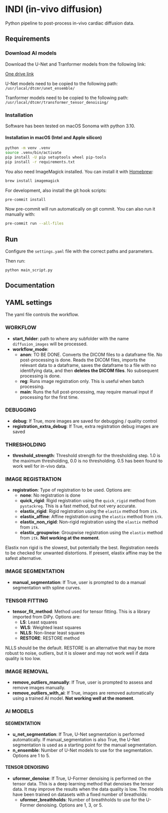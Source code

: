# INDI (in-vivo diffusion)

Python pipeline to post-process in-vivo cardiac diffusion data.

## Requirements

### Download AI models

Download the U-Net and Tranformer models from the following link:

[One drive link](https://imperiallondon-my.sharepoint.com/:f:/g/personal/pferreir_ic_ac_uk/EtbqXB1XJY9JmBJ8kFcT40sBq9qHJrVZPwrzgEcW12VwUQ?e=qqDY8C)

U-Net models need to be copied to the following path:
```/usr/local/dtcmr/unet_ensemble/```

Tranformer models need to be copied to the following path:
```/usr/local/dtcmr/transformer_tensor_denoising/```

### Installation

Software has been tested on macOS Sonoma with python 3.10.

#### Installation in macOS (Intel and Apple silicon)

```bash
python -m venv .venv
source .venv/bin/activate
pip install -U pip setuptools wheel pip-tools
pip install -r requirements.txt
```

You also need ImageMagick installed. You can install it with [Homebrew](https://brew.sh/):

```bash
brew install imagemagick
```

For development, also install the git hook scripts:

```bash
pre-commit install
```

Now pre-commit will run automatically on git commit. You can also run it manually with:

```bash
pre-commit run --all-files
```


## Run

Configure the `settings.yaml` file with the correct paths and parameters.

Then run:

```python main_script.py```

## Documentation

## YAML settings
The yaml file controls the workflow.

### WORKFLOW
- **start_folder**: path to where any subfolder with the name `diffusion_images` will be processed.  
- **workflow_mode**:
  - **anon**: TO BE DONE. Converts the DICOM files to a dataframe file. No post-processing is done. Reads the DICOM files, imports the relevant data to a dataframe, saves the dataframe to a file with no identifying data, and then **deletes the DICOM files**. No subsequent processing is done.
  - **reg**: Runs image registration only. This is useful when batch processing.
  - **main**: Runs the full post-processing, may require manual input if processing for the first time.

### DEBUGGING
- **debug**: If True, more images are saved for debugging / quality control
- **registration_extra_debug**: If True, extra registration debug images are saved

### THRESHOLDING
- **threshold_strength**: Threshold strength for the thresholding step. 1.0 is the maximum thresholding, 0.0 is no thresholding. 0.5 has been found to work well for in-vivo data.

### IMAGE REGISTRATION
- **registration**: Type of registration to be used. Options are:
  - **none**: No registration is done
  - **quick_rigid**: Rigid registration using the `quick_rigid` method from `pystackreg`. This is a fast method, but not very accurate.
  - **elastix_rigid**: Rigid registration using the `elastix` method from `itk`.
  - **elastix_affine**: Affine registration using the `elastix` method from `itk`.
  - **elastix_non_rigid**: Non-rigid registration using the `elastix` method from `itk`.
  - **elastix_groupwise**: Groupwise registration using the `elastix` method from `itk`. **Not working at the moment**.

Elastix non rigid is the slowest, but potentially the best. Registration needs to be checked for unwanted distortions. If present, elastix affine may be the safest alternative.

### IMAGE SEGMENTATION
- **manual_segmentation**: If True, user is prompted to do a manual segmentation with spline curves.

### TENSOR FITTING
- **tensor_fit_method**: Method used for tensor fitting. This is a library imported from DiPy. Options are:
  - **LS**: Least squares
  - **WLS**: Weighted least squares
  - **NLLS**: Non-linear least squares
  - **RESTORE**: RESTORE method

NLLS should be the default. RESTORE is an alternative that may be more robust to noise, outliers, but it is slower and may not work well if data quality is too low.

### IMAGE REMOVAL
- **remove_outliers_manually**: If True, user is prompted to assess and remove images manually.
- **remove_outliers_with_ai**: If True, images are removed automatically using a trained AI model. **Not working well at the moment**.

### AI MODELS
#### SEGMENTATION
- **u_net_segmentation**: If True, U-Net segmentation is performed automatically. If manual_segmentation is also True, the U-Net segmentation is used as a starting point for the manual segmentation.
- **n_ensemble**: Number of U-Net models to use for the segmentation. Options are 1 to 5.

#### TENSOR DENOISING
- **uformer_denoise**: If True, U-Former denoising is performed on the tensor data. This is a deep learning method that denoises the tensor data. It may improve the results when the data quality is low. The models have been trained on datasets with a fixed number of breatholds:
  - **uformer_breathholds**: Number of breathholds to use for the U-Former denoising. Options are 1, 3, or 5.




